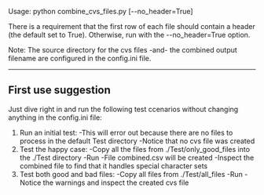 Usage: python combine_cvs_files.py [--no_header=True]

There is a requirement that the first row of each file should contain a header (the default set to True). Otherwise, run with the --no_header=True option.

Note: The source directory for the cvs files -and- the combined output filename are configured in the config.ini file.

--------------------
First use suggestion
--------------------
Just dive right in and run the following test ccenarios without changing anything in the config.ini file:
1. Run an initial test:
    -This will error out because there are no files to process in the default Test directory
    -Notice that no cvs file was created
3. Test the happy case:
    -Copy all the files from ./Test/only_good_files into the ./Test directory
    -Run 
    -File combined.csv will be created
    -Inspect the combined file to find that it handles special character sets
3. Test both good and bad files:
    -Copy all files from ./Test/all_files
    -Run
    -Notice the warnings and inspect the created cvs file

